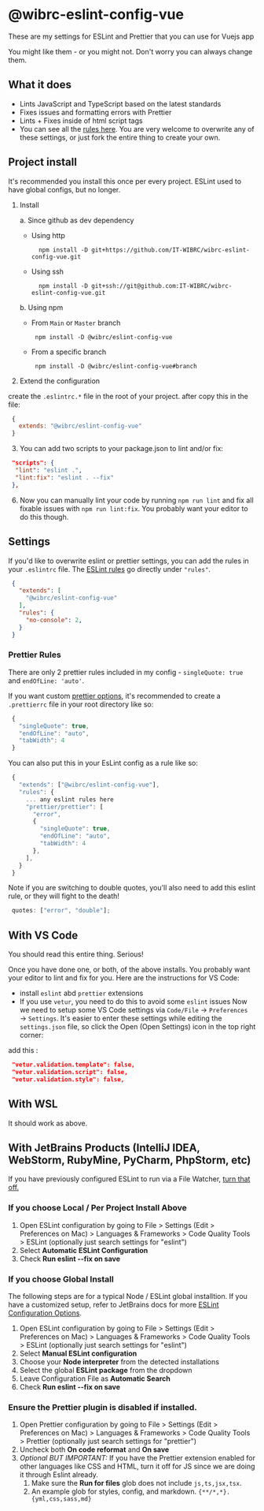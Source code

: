 # @wibrc-eslint-config-vue

These are my settings for ESLint and Prettier that you can use for Vuejs app

You might like them - or you might not. Don't worry you can always change them.

## What it does
- Lints JavaScript and TypeScript based on the latest standards
- Fixes issues and formatting errors with Prettier
- Lints + Fixes inside of html script tags
- You can see all the [rules here](https://github.com/IT-WIBRC/wibrc-eslint-config-vue/blob/master/.eslintrc.js). You are very welcome to overwrite any of these settings, or just fork the entire thing to create your own.

## Project install

It's recommended you install this once per every project. ESLint used to have global configs, but no longer.

   1. Install
    
      a. Since github as dev dependency

        - Using http
          
          ```
            npm install -D git+https://github.com/IT-WIBRC/wibrc-eslint-config-vue.git
          ```
          
        - Using ssh
          
          ```
            npm install -D git+ssh://git@github.com:IT-WIBRC/wibrc-eslint-config-vue.git
          ```
          
        b. Using npm
        
         - From `Main` or `Master` branch
          
           ```
            npm install -D @wibrc/eslint-config-vue
           ```
         - From a specific branch
            
           ```
            npm install -D @wibrc/eslint-config-vue#branch
           ```
      

   2. Extend the configuration

   create the `.eslintrc.*` file in the root of your project. after copy this in the file:

   ```js
    {
      extends: "@wibrc/eslint-config-vue"
    }
   ```
 
   3. You can add two scripts to your package.json to lint and/or fix:

   ```json
    "scripts": {
     "lint": "eslint .",
     "lint:fix": "eslint . --fix"
    },
   ```
    
   6. Now you can manually lint your code by running `npm run lint` and fix all fixable issues with `npm run lint:fix`. You probably want your editor to do this though.

   ## Settings

   If you'd like to overwrite eslint or prettier settings, you can add the rules in your `.eslintrc` file. The [ESLint rules](https://eslint.org/docs/rules/) go directly under `"rules"`.

   ```json
    {
      "extends": [
        "@wibrc/eslint-config-vue"
      ],
      "rules": {
        "no-console": 2,
      }
    }
   ```

   ### Prettier Rules

   There are only 2 prettier rules included in my config - `singleQuote: true` and `endOfLine: 'auto'`.

   If you want custom [prettier options](https://prettier.io/docs/en/options.html), it's recommended to create a `.prettierrc` file in your root directory like so:

   ```js
    {
      "singleQuote": true,
      "endOfLine": "auto",
      "tabWidth": 4
    }
   ```

   You can also put this in your EsLint config as a rule like so:

   ```js
    {
      "extends": ["@wibrc/eslint-config-vue"],
      "rules": {
        ... any eslint rules here
        "prettier/prettier": [
          "error",
          {
            "singleQuote": true,
            "endOfLine": "auto",
            "tabWidth": 4
          },
        ],
      }
    }
   ```

   Note if you are switching to double quotes, you'll also need to add this eslint rule, or they will fight to the death!

   ```js
    quotes: ["error", "double"];
   ```

   ## With VS Code
    
   You should read this entire thing. Serious!

   Once you have done one, or both, of the above installs. You probably want your editor to lint and fix for you. Here are the instructions for VS Code:
    
   - install `eslint` abd `prettier` extensions
   - If you use `vetur`, you need to do this to avoid some `eslint` issues
    Now we need to setup some VS Code settings via `Code/File` → `Preferences` → `Settings`. It's easier to enter these settings while editing the `settings.json` file, so click the Open (Open Settings) icon in the top right corner:

   add this : 
     
   ```json
    "vetur.validation.template": false,
    "vetur.validation.script": false,
    "vetur.validation.style": false,   
   ```
    
## With WSL

  It should work as above.

  ## With JetBrains Products (IntelliJ IDEA, WebStorm, RubyMine, PyCharm, PhpStorm, etc)

  If you have previously configured ESLint to run via a File Watcher, [turn that off.](https://www.jetbrains.com/help/idea/using-file-watchers.html#enableFileWatcher)

  ### If you choose Local / Per Project Install Above

  1. Open ESLint configuration by going to File > Settings (Edit > Preferences on Mac) > Languages & Frameworks > Code Quality Tools > ESLint (optionally just search settings for "eslint")
  1. Select **Automatic ESLint Configuration**
  2. Check **Run eslint --fix on save**

  ### If you choose Global Install

  The following steps are for a typical Node / ESLint global installtion. If you have a customized setup, refer to JetBrains docs for more [ESLint Configuration Options](https://www.jetbrains.com/help/webstorm/eslint.html#ws_js_eslint_manual_configuration).

  1. Open ESLint configuration by going to File > Settings (Edit > Preferences on Mac) > Languages & Frameworks > Code Quality Tools > ESLint (optionally just search settings for "eslint")
  2. Select **Manual ESLint configuration**
  3. Choose your **Node interpreter** from the detected installations
  4. Select the global **ESLint package** from the dropdown
  5. Leave Configuration File as **Automatic Search**
  6. Check **Run eslint --fix on save**

  ### Ensure the Prettier plugin is disabled if installed.

  1. Open Prettier configuration by going to File > Settings (Edit > Preferences on Mac) > Languages & Frameworks > Code Quality Tools > Prettier (optionally just search settings for "prettier")
  2. Uncheck both **On code reformat** and **On save**
  3. _Optional BUT IMPORTANT:_ If you have the Prettier extension enabled for other languages like CSS and HTML, turn it off for JS since we are doing it through Eslint already.
     1. Make sure the **Run for files** glob does not include `js,ts,jsx,tsx`.
     2. An example glob for styles, config, and markdown. `{**/*,*}.{yml,css,sass,md}`
